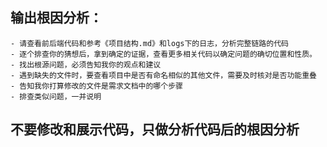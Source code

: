 ## 输出根因分析：
    - 请查看前后端代码和参考《项目结构.md》和logs下的日志，分析完整链路的代码
    - 逐个排查你的猜想后，拿到确定的证据，查看更多相关代码以确定问题的确切位置和性质。
    - 找出根源问题，必须告知我你的观点和建议
    - 遇到缺失的文件时，要查看项目中是否有命名相似的其他文件，需要及时核对是否功能重叠
    - 告知我你打算修改的文件是需求文档中的哪个步骤
    - 排查类似问题，一并说明
## 不要修改和展示代码，只做分析代码后的根因分析